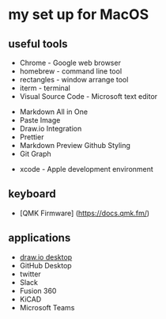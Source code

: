 # my set up for MacOS

## useful tools

* Chrome - Google web browser
* homebrew - command line tool
* rectangles - window arrange tool
* iterm - terminal
* Visual Source Code - Microsoft text editor
 - Markdown All in One
 - Paste Image
 - Draw.io Integration
 - Prettier
 - Markdown Preview Github Styling
 - Git Graph
* xcode - Apple development environment

## keyboard

* [QMK Firmware] (https://docs.qmk.fm/)

## applications

* [draw.io desktop](https://github.com/jgraph/drawio-desktop/releases/)
* GitHub Desktop
* twitter
* Slack
* Fusion 360
* KiCAD
* Microsoft Teams
